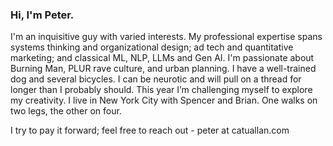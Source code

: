 ### Hi, I'm Peter.
I'm an inquisitive guy with varied interests. 
My professional expertise spans systems thinking and organizational design; ad tech and quantitative marketing; and classical ML, NLP, LLMs and Gen AI. 
I'm passionate about Burning Man, PLUR rave culture, and urban planning. 
I have a well-trained dog and several bicycles.
I can be neurotic and will pull on a thread for longer than I probably should. 
This year I’m challenging myself to explore my creativity.
I live in New York City with Spencer and Brian. One walks on two legs, the other on four. 

I try to pay it forward; feel free to reach out - peter at catuallan.com
